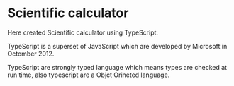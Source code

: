 # Scientific calculator

Here created Scientific calculator using TypeScript.

TypeScript is a superset of JavaScript which are developed by Microsoft in Octomber 2012.

TypeScript are strongly typed language which means types are checked at run time, also typescript are a Objct Orineted language.